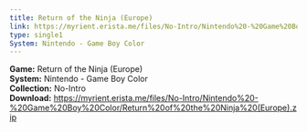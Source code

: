 ```yaml
---
title: Return of the Ninja (Europe)
link: https://myrient.erista.me/files/No-Intro/Nintendo%20-%20Game%20Boy%20Color/Return%20of%20the%20Ninja%20(Europe).zip
type: single1
System: Nintendo - Game Boy Color
---
```

<b>Game:</b> Return of the Ninja (Europe)<br>
<b>System:</b> Nintendo - Game Boy Color<br>
<b>Collection:</b> No-Intro<br>
<b>Download:</b> https://myrient.erista.me/files/No-Intro/Nintendo%20-%20Game%20Boy%20Color/Return%20of%20the%20Ninja%20(Europe).zip